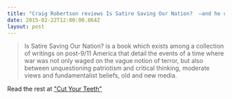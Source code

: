 ```yaml
---
title: "Craig Robertson reviews Is Satire Saving Our Nation?  —and he uses GIFs."
date: 2015-02-22T12:00:00.864Z
layout: post
---
```

> Is Satire Saving Our Nation? is a book which exists among a collection of writings on post-9/11 America that detail the events of a time where war was not only waged on the vague notion of terror, but also between unquestioning patriotism and critical thinking, moderate views and fundamentalist beliefs, old and new media.

Read the rest at ["Cut Your Teeth"](https://cutyourteeth.co/2015/02/21/on-satire-and-politics-a-review/)
